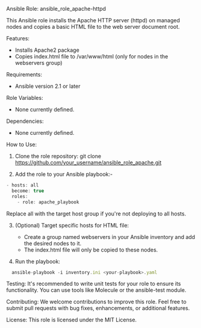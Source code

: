 Ansible Role: ansible_role_apache-httpd

This Ansible role installs the Apache HTTP server (httpd) on managed nodes and copies a basic HTML file to the web server document root.

Features:

- Installs Apache2 package
- Copies index.html file to /var/www/html (only for nodes in the webservers group)

Requirements:

- Ansible version 2.1 or later

Role Variables:

- None currently defined.

Dependencies:

- None currently defined.

How to Use:

1. Clone the role repository: git clone https://github.com/your_username/ansible_role_apache.git

2. Add the role to your Ansible playbook:-

```javascript
- hosts: all
  become: true
  roles:
    - role: apache_playbook
```

Replace all with the target host group if you're not deploying to all hosts.

3. (Optional) Target specific hosts for HTML file:

   - Create a group named webservers in your Ansible inventory and add the desired nodes to it.
   - The index.html file will only be copied to these nodes.

4. Run the playbook:

```javascript
  ansible-playbook -i inventory.ini <your-playbook>.yaml
```

Testing:
It's recommended to write unit tests for your role to ensure its functionality. You can use tools like Molecule or the ansible-test module.

Contributing:
We welcome contributions to improve this role. Feel free to submit pull requests with bug fixes, enhancements, or additional features.

License:
This role is licensed under the MIT License.

